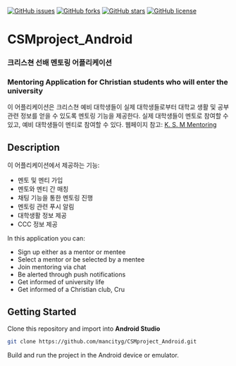 [![GitHub issues](https://img.shields.io/github/issues/mancityg/CSMproject_Android)](https://github.com/mancityg/CSMproject_Android/issues)
[![GitHub forks](https://img.shields.io/github/forks/mancityg/CSMproject_Android)](https://github.com/mancityg/CSMproject_Android/network)
[![GitHub stars](https://img.shields.io/github/stars/mancityg/CSMproject_Android)](https://github.com/mancityg/CSMproject_Android/stargazers)
[![GitHub license](https://img.shields.io/github/license/mancityg/CSMproject_Android)](https://github.com/mancityg/CSMproject_Android/blob/master/LICENSE)

# CSMproject_Android
### 크리스쳔 선배 멘토링 어플리케이션
### Mentoring Application for Christian students who will enter the university
이 어플리케이션은 크리스쳔 예비 대학생들이 실제 대학생들로부터 대학교 생활 및 공부 관련 정보를 얻을 수 있도록 멘토링 기능을 제공한다.
실제 대학생들이 멘토로 참여할 수 있고, 예비 대학생들이 멘티로 참여할 수 있다.
웹페이지 참고: [K. S. M Mentoring](http://ccclife.style/2021ccc/login/index.php)


## Description
이 어플리케이션에서 제공하는 기능:
* 멘토 및 멘티 가입
* 멘토와 멘티 간 매칭
* 채팅 기능을 통한 멘토링 진행
* 멘토링 관련 푸시 알림
* 대학생활 정보 제공
* CCC 정보 제공

In this application you can:
* Sign up either as a mentor or mentee
* Select a mentor or be selected by a mentee
* Join mentoring via chat
* Be alerted through push notifications
* Get informed of university life
* Get informed of a Christian club, Cru


## Getting Started
Clone this repository and import into **Android Studio**
```bash
git clone https://github.com/mancityg/CSMproject_Android.git
```

Build and run the project in the Android device or emulator.
